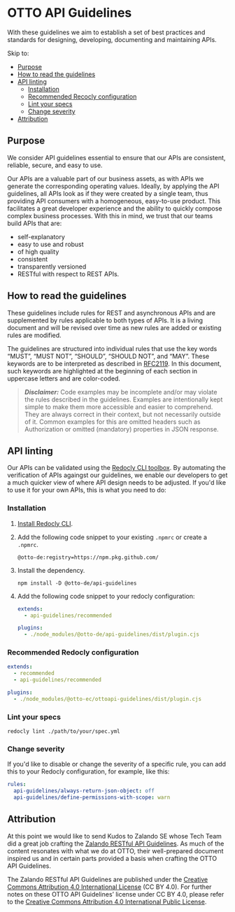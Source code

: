 # OTTO API Guidelines

With these guidelines we aim to establish a set of best practices and standards for designing, developing, documenting and maintaining APIs.

Skip to:

- [Purpose](#purpose)
- [How to read the guidelines](#how-to-read-the-guidelines)
- [API linting](#api-linting)
  - [Installation](#installation)
  - [Recommended Recocly configuration](#recommended-redocly-configuration)
  - [Lint your specs](#lint-your-specs)
  - [Change severity](#change-severity)
- [Attribution](#attribution)

## Purpose

We consider API guidelines essential to ensure that our APIs are consistent, reliable, secure, and easy to use.

Our APIs are a valuable part of our business assets, as with APIs we generate the corresponding operating values.
Ideally, by applying the API guidelines, all APIs look as if they were created by a single team, thus providing API consumers with a homogeneous, easy-to-use product.
This facilitates a great developer experience and the ability to quickly compose complex business processes.
With this in mind, we trust that our teams build APIs that are:

- self-explanatory
- easy to use and robust
- of high quality
- consistent
- transparently versioned
- RESTful with respect to REST APIs.

## How to read the guidelines

These guidelines include rules for REST and asynchronous APIs and are supplemented by rules applicable to both types of APIs.
It is a living document and will be revised over time as new rules are added or existing rules are modified.

The guidelines are structured into individual rules that use the key words “MUST”, “MUST NOT”, “SHOULD”, “SHOULD NOT”, and “MAY”.
These keywords are to be interpreted as described in [RFC2119](https://www.ietf.org/rfc/rfc2119.txt).
In this document, such keywords are highlighted at the beginning of each section in uppercase letters and are color-coded.

> **_Disclaimer:_**  Code examples may be incomplete and/or may violate the rules described in the guidelines. Examples are intentionally kept simple to make them more accessible and easier to comprehend. They are always correct in their context, but not necessarily outside of it. Common examples for this are omitted headers such as Authorization or omitted (mandatory) properties in JSON response.

## API linting

Our APIs can be validated using the [Redocly CLI toolbox](https://github.com/Redocly/redocly-cli).
By automating the verification of APIs againgst our guidelines, we enable our developers to get a much quicker view of where API design needs to be adjusted.
If you'd like to use it for your own APIs, this is what you need to do:

### Installation

1. [Install Redocly CLI](https://redocly.com/docs/cli/installation/).
2. Add the following code snippet to your existing `.npmrc` or create a `.npmrc`.

   ```text
   @otto-de:registry=https://npm.pkg.github.com/
   ```

3. Install the dependency.

   ```shell
   npm install -D @otto-de/api-guidelines
   ```

4. Add the following code snippet to your redocly configuration:

   ```yaml
   extends:
     - api-guidelines/recommended

   plugins:
     - ./node_modules/@otto-de/api-guidelines/dist/plugin.cjs
   ```

### Recommended Redocly configuration

```yaml
extends:
  - recommended
  - api-guidelines/recommended

plugins:
  - ./node_modules/@otto-ec/ottoapi-guidelines/dist/plugin.cjs
```

### Lint your specs

```shell
redocly lint ./path/to/your/spec.yml
```

### Change severity

If you'd like to disable or change the severity of a specific rule,
you can add this to your Redocly configuration, for example, like this:

```yaml
rules:
  api-guidelines/always-return-json-object: off
  api-guidelines/define-permissions-with-scope: warn
```

## Attribution

At this point we would like to send Kudos to Zalando SE whose Tech Team did a great job crafting the [Zalando RESTful API Guidelines](https://opensource.zalando.com/restful-api-guidelines/#).
As much of the content resonates with what we do at OTTO, their well-prepared document inspired us and in certain parts provided a basis when crafting the OTTO API Guidelines.

The Zalando RESTful API Guidelines are published under the [Creative Commons Attribution 4.0 International License](https://github.com/zalando/restful-api-guidelines/blob/main/LICENSE) (CC BY 4.0).
For further notes on these OTTO API Guidelines’ license under CC BY 4.0, please refer to the [Creative Commons Attribution 4.0 International Public License](https://creativecommons.org/licenses/by/4.0/legalcode).

